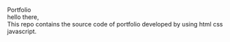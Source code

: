 Portfolio <br>
hello there,<br>
This repo contains the  source code of portfolio developed by using html css javascript.
